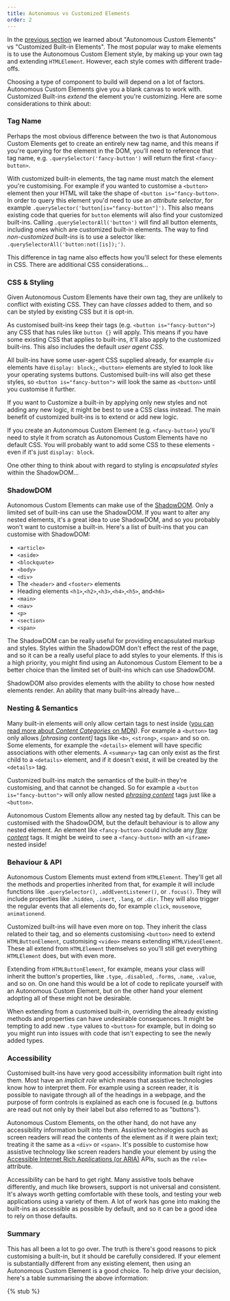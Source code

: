 ```yaml
---
title: Autonomous vs Customized Elements
order: 2
---
```


In the [previous section][defining-a-component] we learned about "Autonomous Custom Elements" vs "Customized Built-in
Elements". The most popular way to make elements is to use the Autonomous Custom Element style, by making up your own
tag and extending `HTMLElement`. However, each style comes with different trade-offs.

[defining-a-component]: /learn/components/defining-a-component

Choosing a type of component to build will depend on a lot of factors. Autonomous Custom Elements give you a blank
canvas to work with. Customized Built-ins _extend_ the element you're customizing. Here are some considerations to think
about:

### Tag Name

Perhaps the most obvious difference between the two is that Autonomous Custom Elements get to create an entirely new tag
name, and this means if you're querying for the element in the DOM, you'll need to reference that tag name, e.g.
`.querySelector('fancy-button')` will return the first `<fancy-button>`.

With customized built-in elements, the tag name must match the element you're customising. For example if you wanted to
customise a `<button>` element then your HTML will take the shape of `<button is="fancy-button>`. In order to query this
element you'd need to use an _attribute selector_, for example `.querySelector('button[is="fancy-button"]')`. This also
means existing code that queries for `button` elements will also find your customized built-ins. Calling
`.querySelectorAll('button')` will find all button elements, including ones which are customized built-in elements. The
way to find _non-customized built-ins_ is to use a selector like: `.querySelectorAll('button:not([is]);')`.

This difference in tag name also effects how you'll select for these elements in CSS. There are additional CSS
considerations...

### CSS & Styling

Given Autonomous Custom Elements have their own tag, they are unlikely to conflict with existing CSS. They can have
_classes_ added to them, and so can be styled by existing CSS but it is opt-in.

As customised built-ins keep their tags (e.g. `<button is="fancy-button">`) any CSS that has rules like `button {}` will
apply. This means if you have some existing CSS that applies to built-ins, it'll also apply to the customized built-ins.
This also includes the default _user agent CSS_.

All built-ins have some user-agent CSS supplied already, for example `div` elements have `display: block;`, `<button>`
elements are styled to look like your operating systems buttons. Customised built-ins will also get these styles, so
`<button is="fancy-button">` will look the same as `<button>` until you customise it further.

If you want to Customize a built-in by applying only new styles and not adding any new logic, it might be best to use a
CSS class instead. The main benefit of customized built-ins is to extend or add new logic.

If you create an Autonomous Custom Element (e.g. `<fancy-button>`) you'll need to style it from scratch as Autonomous
Custom Elements have no default CSS. You will probably want to add some CSS to these elements - even if it's just
`display: block`.

One other thing to think about with regard to styling is _encapsulated styles_ within the ShadowDOM...

### ShadowDOM

Autonomous Custom Elements can make use of the [ShadowDOM][shadowdom]. Only a limited set of built-ins can use the
ShadowDOM. If you want to alter any nested elements, it's a great idea to use ShadowDOM, and so you probably won't want
to customise a built-in. Here's a list of built-ins that you can customise with ShadowDOM:

- `<article>`
- `<aside>`
- `<blockquote>`
- `<body>`
- `<div>`
- The `<header>` and `<footer>` elements
- Heading elements `<h1>`,`<h2>`,`<h3>`,`<h4>`,`<h5>`, and`<h6>`
- `<main>`
- `<nav>`
- `<p>`
- `<section>`
- `<span>`

The ShadowDOM can be really useful for providing encapsulated markup and styles. Styles within the ShadowDOM don't
effect the rest of the page, and so it can be a really useful place to add styles to your elements. If this is a high
priority, you might find using an Autonomous Custom Element to be a better choice than the limited set of built-ins
which can use ShadowDOM.

ShadowDOM also provides elements with the ability to chose how nested elements render. An ability that many built-ins
already have...

[shadowdom]: /learn/components/shadowdom

### Nesting & Semantics

Many built-in elements will only allow certain tags to nest inside ([you can read more about _Content Categories_ on
MDN][content-categories]). For example a `<button>` tag only allows _[phrasing content]_ tags like `<b>`, `<strong>`,
`<span>` and so on. Some elements, for example the `<details>` element will have specific associations with other
elements. A `<summary>` tag can only exist as the first child to a `<details>` element, and if it doesn't exist, it will
be created by the `<details>` tag.

Customized built-ins match the semantics of the built-in they're customising, and that cannot be changed. So for example
a `<button is="fancy-button">` will only allow nested _[phrasing content][phrasing-content]_ tags just like a
`<button>`.

Autonomous Custom Elements allow any nested tag by default. This can be customised with the ShadowDOM, but the default
behaviour is to allow any nested element. An element like `<fancy-button>` could include any _[flow
content][flow-content]_ tags. It might be weird to see a `<fancy-button>` with an `<iframe>` nested inside!

[content-categories]: https://developer.mozilla.org/en-US/docs/Web/HTML/Content_categories
[phrasing-content]: https://developer.mozilla.org/en-US/docs/Web/HTML/Content_categories#phrasing_content
[flow-content]: https://developer.mozilla.org/en-US/docs/Web/HTML/Content_categories#flow_content

### Behaviour & API

Autonomous Custom Elements must extend from `HTMLElement`. They'll get all the methods and properties inherited from
that, for example it will include functions like `.querySelector()`, `.addEventListener()`, or `.focus()`. They will
include properties like `.hidden`, `.inert`, `.lang`, or `.dir`. They will also trigger the regular events that all
elements do, for example `click`, `mousemove`, `animationend`.

Customized built-ins will have even more on top. They inherit the class related to their tag, and so elements
customising `<button>` need to extend `HTMLButtonElement`, customising `<video>` means extending `HTMLVideoElement`.
These all extend from `HTMLElement` themselves so you'll still get everything `HTMLElement` does, but with even more.

Extending from `HTMLButtonElement`, for example, means your class will inherit the button's properties, like `.type`,
`.disabled`, `.forms`, `.name`, `.value`, and so on. On one hand this would be a lot of code to replicate yourself with
an Autonomous Custom Element, but on the other hand your element adopting all of these might not be desirable.

When extending from a customised built-in, overriding the already existing methods and properties can have undesirable
consequences. It might be tempting to add new `.type` values to `<button>` for example, but in doing so you might run
into issues with code that isn't expecting to see the newly added types.

### Accessibility

Customised built-ins have very good accessibility information built right into them. Most have an _implicit role_ which
means that assistive technologies know how to interpret them. For example using a screen reader, it is possible to
navigate through all of the headings in a webpage, and the purpose of form controls is explained as each one is focused
(e.g. buttons are read out not only by their label but also referred to as "buttons").

Autonomous Custom Elements, on the other hand, do not have any accessibility information built into them. Assistive
technologies such as screen readers will read the contents of the element as if it were plain text; treating it the same
as a `<div>` or `<span>`. It's possible to customise how assistive technology like screen readers handle your element by
using the [Accessible Internet Rich Applications (or ARIA)][aria] APIs, such as the `role=` attribute.

Accessibility can be hard to get right. Many assistive tools behave differently, and much like browsers, support is not
universal and consistent. It's always worth getting comfortable with these tools, and testing your web applications
using a variety of them. A lot of work has gone into making the built-ins as accessible as possible by default, and so
it can be a good idea to rely on those defaults.

[aria]: https://developer.mozilla.org/en-US/docs/Web/Accessibility/ARIA

### Summary

This has all been a lot to go over. The truth is there's good reasons to pick customising a built-in, but it should be
carefully considered. If your element is substantially different from any existing element, then using an Autonomous
Custom Element is a good choice. To help drive your decision, here's a table summarising the above information:

{% stub %}
